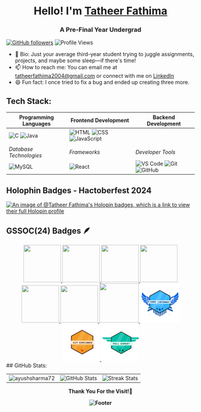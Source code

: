 <h1 align="center"> Hello! I'm <a href="(https://www.linkedin.com/in/tatheer-fathima-5ba16b275/)">Tatheer Fathima </a>
<h3 align="center">A Pre-Final Year Undergrad
</h3>

[![GitHub followers](https://img.shields.io/github/followers/T-Fathima?label=Follow&style=social)](https://github.com/T-Fathima/)
![Profile Views](https://komarev.com/ghpvc/?username=SrijaVuppala295&color=blue)

<div align="left">

- 🌱 Bio: Just your average third-year student trying to juggle assignments, projects, and maybe some sleep—if there's time!
- 📫 How to reach me: You can email me at tatheerfathima2004@gmail.com or connect with me on <a href="https://linkedin.com/in/tatheer-fathima-5ba16b275" target="blank">
    LinkedIn
  </a>
- 😄 Fun fact: I once tried to fix a bug and ended up creating three more.

</div>


##  Tech Stack: 

| Programming Languages        | Frontend Development       | Backend Development         |
|------------------------------|----------------------------|-----------------------------|
| ![C](https://skillicons.dev/icons?i=c) ![Java](https://skillicons.dev/icons?i=java)  | ![HTML](https://skillicons.dev/icons?i=html) ![CSS](https://skillicons.dev/icons?i=css) ![JavaScript](https://skillicons.dev/icons?i=js)  | |
|                              |                            |                             |
| *Database Technologies*         | *Frameworks*                | *Developer Tools*             |
| ![MySQL](https://skillicons.dev/icons?i=mysql)  | ![React](https://skillicons.dev/icons?i=react)  | ![VS Code](https://skillicons.dev/icons?i=vscode) ![Git](https://skillicons.dev/icons?i=git) ![GitHub](https://skillicons.dev/icons?i=github) |
## Holophin Badges - Hactoberfest 2024 
[![An image of @Tatheer Fathima's Holopin badges, which is a link to view their full Holopin profile](https://holopin.me/@tfathima#)](https://holopin.io/@tfathima#)


## GSSOC(24) Badges 🪶
<div style='display:flex; align-items:center; gap: 10px;' align='center'><a href="https://gssoc.girlscript.tech/leaderboard">
<img src="https://raw.githubusercontent.com/GSSoC24/Postman-Challenge/main/docs/assets/Postman%20White.png" width="100px" height="100px" />
  <img src="https://raw.githubusercontent.com/GSSoC24/Postman-Challenge/main/docs/assets/1.png" width="100px" height="100px" />
  <img src="https://raw.githubusercontent.com/GSSoC24/Postman-Challenge/main/docs/assets/2.png" width="100px" height="100px" />
  <img src="https://raw.githubusercontent.com/GSSoC24/Postman-Challenge/main/docs/assets/3.png" width="100px" height="100px" />
  <img src="https://raw.githubusercontent.com/GSSoC24/Postman-Challenge/main/docs/assets/4.png" width="100px" height="100px" />
  <img src="https://raw.githubusercontent.com/GSSoC24/Postman-Challenge/main/docs/assets/5.png" width="100px" height="100px" />
  <img src="https://raw.githubusercontent.com/GSSoC24/Postman-Challenge/main/docs/assets/6.png" width="105px" height="105px" />
  <img src="https://raw.githubusercontent.com/GSSoC24/Contributor/refs/heads/main/assets/Code%20Luminary.png" width="105px" height="105px" />
  <img src="https://raw.githubusercontent.com/GSSoC24/Contributor/refs/heads/main/assets/Git%20Explorer.png" width="100px" height="100px" />
  <img src="https://raw.githubusercontent.com/GSSoC24/Contributor/refs/heads/main/assets/Pull%20Expert.png" width="100px" height="100px" /></a>
</div>
##  GitHub Stats:
<table width="100%" align="center">
<tr>
  <td>
    <img align="left" src="https://github-readme-stats.vercel.app/api/top-langs?username=ayushsharma72&show_icons=true&locale=en&layout=compact" alt="ayushsharma72" />
  </td>
<td>
  <img width="420m" src="https://github-readme-stats.vercel.app/api?username=T-Fathima&&show_icons=true&theme=radical" alt="GitHub Stats"/>
</td>
<td>
  <img width="440em" src="https://github-readme-streak-stats.herokuapp.com/?user=T-Fathima&theme=radical" alt="Streak Stats"/>
</td>
</tr>
</table>
<p align="center">
  <b>Thank You For the Visit!🌟<b>
</p>


<p align="center">
  <img src="https://capsule-render.vercel.app/api?type=waving&color=gradient&height=60&section=footer" alt="Footer"/>
</p>
